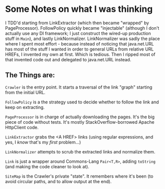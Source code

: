 # Some Notes on what I was thinking

I TDD'd starting from LinkExtractor (which then became "wrapped" by PageProcessor).  FollowPolicy quickly became "injectable" (although I don't actually use any DI framework; I just construct the wired-up production stuff in `Main`), and lastly LinkNormalizer.  LinkNormalizer was sadly the place where I spent most effort - because instead of noticing that java.net.URL has most of the stuff I wanted in order to general URLs from relative URL HREFs, I invented my own at first.  Which is tedious.  Then I ripped most of that invented code out and delegated to java.net.URL instead.

## The Things are:

`Crawler` is the entry point.  It starts a traversal of the link "graph" starting from the initial URL.

`FollowPolicy` is a the strategy used to decide whether to follow the link and keep on extracting.

`PageProcessor` is in charge of actually downloading the pages.  It's the big piece of code without tests.  It's mostly StackOverflow-borrowed Apache HttpClient code.

`LinkExtractor` grabs the &lt;A HREF&gt; links (using regular expressions, and yes, I *know* that's my *first* problem...)

`LinkNormalizer` attempts to scrub the extracted links and normalize them.

`Link` is just a wrapper around Commons-Lang `Pair<T,R>`, adding `toString` (and making the code cleaner to look at).

`SiteMap` is the Crawler's private "state".  It remembers where it's been (to avoid circular paths, and to allow output at the end).
